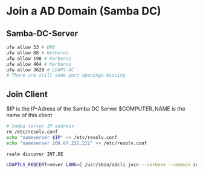 # Join a AD Domain (Samba DC)

## Samba-DC-Server

```bash
ufw allow 53 # DNS
ufw allow 88 # Kerberos
ufw allow 198 # Kerberos
ufw allow 464 # Kerberos
ufw allow 3629 # LDAPS-GC
# There are still some port openings missing
```

## Join Client

$IP is the IP-Adress of the Samba DC Server
$COMPUTER_NAME is the name of this client

```bash
# Samba server IP address
rm /etc/resolv.conf
echo "nameserver $IP" >> /etc/resolv.conf
echo "nameserver 208.67.222.222" >> /etc/resolv.conf

realm discover INT.DE

LDAPTLS_REQCERT=never LANG=C /usr/sbin/adcli join --verbose --domain int.de --domain-realm INT.DE --use-ldaps --domain-controller $IP --computer-name $COMPUTER_NAME --login-type user --login-user Administrator
```
